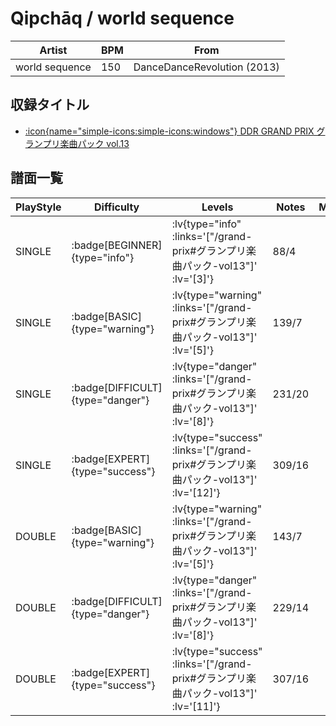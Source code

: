 # Qipchāq / world sequence

|Artist|BPM|From|
|------|---|----|
|world sequence|150|DanceDanceRevolution (2013)|

## 収録タイトル

- [ :icon{name="simple-icons:simple-icons:windows"} DDR GRAND PRIX グランプリ楽曲パック vol.13](/grand-prix#グランプリ楽曲パック-vol13)

## 譜面一覧

|PlayStyle|Difficulty|Levels|Notes|Movie|
|---------|----------|------|-----|-----|
|SINGLE| :badge[BEGINNER]{type="info"} | :lv{type="info" :links='["/grand-prix#グランプリ楽曲パック-vol13"]' :lv='[3]'} |88/4||
|SINGLE| :badge[BASIC]{type="warning"} | :lv{type="warning" :links='["/grand-prix#グランプリ楽曲パック-vol13"]' :lv='[5]'} |139/7||
|SINGLE| :badge[DIFFICULT]{type="danger"} | :lv{type="danger" :links='["/grand-prix#グランプリ楽曲パック-vol13"]' :lv='[8]'} |231/20||
|SINGLE| :badge[EXPERT]{type="success"} | :lv{type="success" :links='["/grand-prix#グランプリ楽曲パック-vol13"]' :lv='[12]'} |309/16||
|DOUBLE| :badge[BASIC]{type="warning"} | :lv{type="warning" :links='["/grand-prix#グランプリ楽曲パック-vol13"]' :lv='[5]'} |143/7||
|DOUBLE| :badge[DIFFICULT]{type="danger"} | :lv{type="danger" :links='["/grand-prix#グランプリ楽曲パック-vol13"]' :lv='[8]'} |229/14||
|DOUBLE| :badge[EXPERT]{type="success"} | :lv{type="success" :links='["/grand-prix#グランプリ楽曲パック-vol13"]' :lv='[11]'} |307/16||
